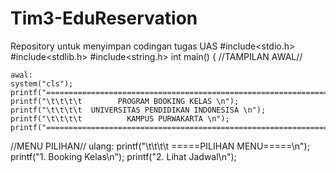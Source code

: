# Tim3-EduReservation
Repository untuk menyimpan codingan tugas UAS
#include<stdio.h>
#include<stdlib.h>
#include<string.h>
int main()
{
    //TAMPILAN AWAL//

    awal:
    system("cls");
    printf("=========================================================================================================\n");
    printf("\t\t\t\t        PROGRAM BOOKING KELAS \n");
    printf("\t\t\t\t  UNIVERSITAS PENDIDIKAN INDONESISA \n");
    printf("\t\t\t\t          KAMPUS PURWAKARTA \n");
    printf("=========================================================================================================\n\n");

//MENU PILIHAN//
    ulang:
    printf("\t\t\t\t        =====PILIHAN MENU=====\n");
    printf("1. Booking Kelas\n");
    printf("2. Lihat Jadwal\n");
